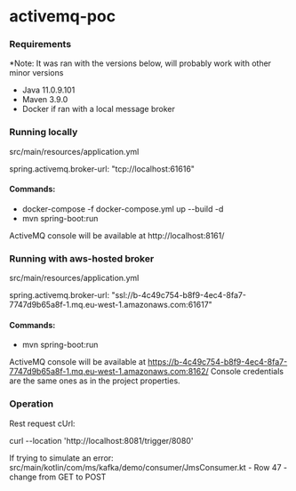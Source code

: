 # activemq-poc

### Requirements
*Note: It was ran with the versions below, will probably work with other minor versions
- Java 11.0.9.101
- Maven 3.9.0
- Docker if ran with a local message broker

### Running locally
src/main/resources/application.yml

spring.activemq.broker-url: "tcp://localhost:61616"

#### Commands:
- docker-compose -f docker-compose.yml up --build -d
- mvn spring-boot:run

ActiveMQ console will be available at http://localhost:8161/


### Running with aws-hosted broker
src/main/resources/application.yml

spring.activemq.broker-url: "ssl://b-4c49c754-b8f9-4ec4-8fa7-7747d9b65a8f-1.mq.eu-west-1.amazonaws.com:61617"

#### Commands:
- mvn spring-boot:run

ActiveMQ console will be available at https://b-4c49c754-b8f9-4ec4-8fa7-7747d9b65a8f-1.mq.eu-west-1.amazonaws.com:8162/
Console credentials are the same ones as in the project properties.


### Operation
Rest request
cUrl:

curl --location 'http://localhost:8081/trigger/8080'

If trying to simulate an error:
src/main/kotlin/com/ms/kafka/demo/consumer/JmsConsumer.kt - Row 47 - change from GET to POST
